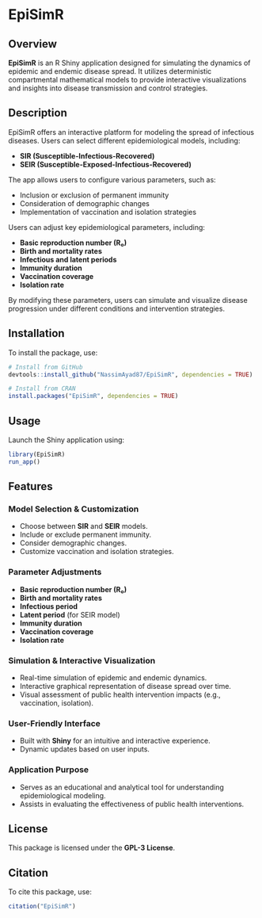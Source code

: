 # EpiSimR

## Overview

**EpiSimR** is an R Shiny application designed for simulating the dynamics of epidemic and endemic disease spread. It utilizes deterministic compartmental mathematical models to provide interactive visualizations and insights into disease transmission and control strategies.

## Description

EpiSimR offers an interactive platform for modeling the spread of infectious diseases. Users can select different epidemiological models, including:

-   **SIR (Susceptible-Infectious-Recovered)**
-   **SEIR (Susceptible-Exposed-Infectious-Recovered)**

The app allows users to configure various parameters, such as:

-   Inclusion or exclusion of permanent immunity
-   Consideration of demographic changes
-   Implementation of vaccination and isolation strategies

Users can adjust key epidemiological parameters, including:

-   **Basic reproduction number (R₀)**
-   **Birth and mortality rates**
-   **Infectious and latent periods**
-   **Immunity duration**
-   **Vaccination coverage**
-   **Isolation rate**

By modifying these parameters, users can simulate and visualize disease progression under different conditions and intervention strategies.

## Installation

To install the package, use:

``` r
# Install from GitHub
devtools::install_github("NassimAyad87/EpiSimR", dependencies = TRUE)

# Install from CRAN
install.packages("EpiSimR", dependencies = TRUE)
```

## Usage

Launch the Shiny application using:

``` r
library(EpiSimR)
run_app()
```

## Features

### Model Selection & Customization

-   Choose between **SIR** and **SEIR** models.
-   Include or exclude permanent immunity.
-   Consider demographic changes.
-   Customize vaccination and isolation strategies.

### Parameter Adjustments

-   **Basic reproduction number (R₀)**
-   **Birth and mortality rates**
-   **Infectious period**
-   **Latent period** (for SEIR model)
-   **Immunity duration**
-   **Vaccination coverage**
-   **Isolation rate**

### Simulation & Interactive Visualization

-   Real-time simulation of epidemic and endemic dynamics.
-   Interactive graphical representation of disease spread over time.
-   Visual assessment of public health intervention impacts (e.g., vaccination, isolation).

### User-Friendly Interface

-   Built with **Shiny** for an intuitive and interactive experience.
-   Dynamic updates based on user inputs.

### Application Purpose

-   Serves as an educational and analytical tool for understanding epidemiological modeling.
-   Assists in evaluating the effectiveness of public health interventions.

## License

This package is licensed under the **GPL-3 License**.

## Citation
To cite this package, use:

``` r
citation("EpiSimR")
```

